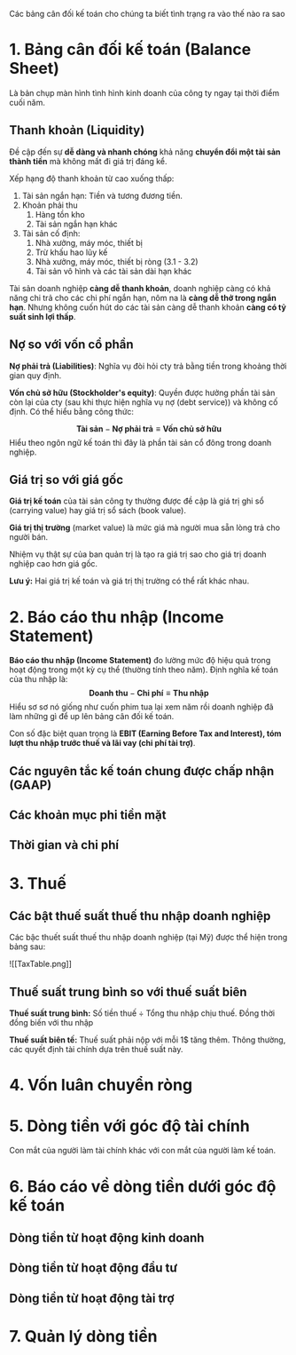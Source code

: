 Các bảng cân đối kế toán cho chúng ta biết tình trạng ra vào thế nào ra sao
# 1. Bảng cân đối kế toán (Balance Sheet)

Là bản chụp màn hình tình hình kinh doanh của công ty ngay tại thời điểm cuối năm. 
## Thanh khoản (Liquidity)

Đề cập đến sự **dễ dàng và nhanh chóng** khả năng **chuyển đổi một tài sản thành tiền** mà không mất đi giá trị đáng kể. 

Xếp hạng độ thanh khoản từ cao xuống thấp:
1. Tài sản ngắn hạn: Tiền và tương đương tiền. 
2. Khoản phải thu
	1. Hàng tồn kho
	2. Tài sản ngắn hạn khác
3. Tài sản cố định:
	1. Nhà xưởng, máy móc, thiết bị
	2. Trừ khấu hao lũy kế
	3. Nhà xưởng, máy móc, thiết bị ròng (3.1 - 3.2)
	4. Tài sản vô hình và các tài sản dài hạn khác

Tài sản doanh nghiệp **càng dễ thanh khoản**, doanh nghiệp càng có khả năng chi trả cho các chi phí ngắn hạn, nôm na là **càng dễ thở trong ngắn hạn**. Nhưng không cuốn hút do các tài sản càng dễ thanh khoản **càng có tỷ suất sinh lợi thấp**. 
## Nợ so với vốn cổ phần

**Nợ phải trả (Liabilities)**: Nghĩa vụ đòi hỏi cty trả bằng tiền trong khoảng thời gian quy định.

**Vốn chủ sở hữu (Stockholder's equity)**: Quyền được hưởng phần tài sản còn lại của cty (sau khi thực hiện nghĩa vụ nợ (debt service)) và không cố định. Có thể hiểu bằng công thức:

$$
\textbf{Tài sản} - \textbf{Nợ phải trả} \equiv \textbf{Vốn chủ sở hữu}
$$
Hiểu theo ngôn ngữ kế toán thì đây là phần tài sản cổ đông trong doanh nghiệp. 
## Giá trị so với giá gốc

**Giá trị kế toán** của tài sản công ty thường được đề cập là giá trị ghi sổ (carrying value) hay giá trị sổ sách (book value).

**Giá trị thị trường** (market value) là mức giá mà người mua sẵn lòng trả cho người bán.

Nhiệm vụ thật sự của ban quản trị là tạo ra giá trị sao cho giá trị doanh nghiệp cao hơn giá gốc.

**Lưu ý:** Hai giá trị kế toán và giá trị thị trường có thể rất khác nhau.

# 2. Báo cáo thu nhập (Income Statement)

**Báo cáo thu nhập (Income Statement)** đo lường mức độ hiệu quả trong hoạt động trong một kỳ cụ thể (thường tính theo năm). Định nghĩa kế toán của thu nhập là: 
$$
\textbf{Doanh thu} - \textbf{Chi phí} \equiv \textbf{Thu nhập}
$$
Hiểu sơ sơ nó giống như cuốn phim tua lại xem năm rồi doanh nghiệp đã làm những gì để up lên bảng cân đối kế toán. 

Con số đặc biệt quan trọng là **EBIT (Earning Before Tax and Interest), tóm lượt thu nhập trước thuế và lãi vay (chi phí tài trợ)**. 

## Các nguyên tắc kế toán chung được chấp nhận (GAAP)

## Các khoản mục phi tiền mặt

## Thời gian và chi phí

# 3. Thuế

## Các bật thuế suất thuế thu nhập doanh nghiệp
Các bậc thuết suất thuế thu nhập doanh nghiệp (tại Mỹ) được thể hiện trong bảng sau:

![[TaxTable.png]]


## Thuế suất trung bình so với thuế suất biên

**Thuế suất trung bình:** Số tiền thuế $\div$ Tổng thu nhập chịu thuế. Đồng thời đồng biến với thu nhập

**Thuế suất biên tế:** Thuế suất phải nộp với mỗi 1$ tăng thêm. Thông thường, các quyết định tài chính dựa trên thuế suất này. 
# 4. Vốn luân chuyển ròng

# 5. Dòng tiền với góc độ tài chính
Con mắt của người làm tài chính khác với con mắt của người làm kế toán. 
# 6. Báo cáo về dòng tiền dưới góc độ kế toán

## Dòng tiền từ hoạt động kinh doanh

## Dòng tiền từ hoạt động đầu tư

## Dòng tiền từ hoạt động tài trợ

# 7. Quản lý dòng tiền
